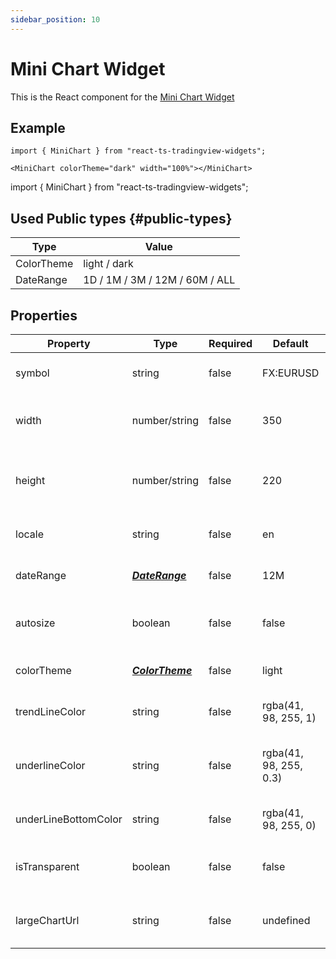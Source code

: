 ```yaml
---
sidebar_position: 10
---
```


# Mini Chart Widget

This is the React component for the [Mini Chart Widget](https://www.tradingview.com/widget/mini-chart/)

## Example

```
import { MiniChart } from "react-ts-tradingview-widgets";

<MiniChart colorTheme="dark" width="100%"></MiniChart>
```

import { MiniChart } from "react-ts-tradingview-widgets";

<MiniChart colorTheme="dark" width="100%"></MiniChart>

## Used Public types {#public-types}

| Type       | Value                          |
| ---------- | ------------------------------ |
| ColorTheme | light / dark                   |
| DateRange  | 1D / 1M / 3M / 12M / 60M / ALL |

## Properties

| Property             | Type                              | Required | Default                | Description                               |
| -------------------- | --------------------------------- | -------- | ---------------------- | ----------------------------------------- |
| symbol               | string                            | false    | FX:EURUSD              | Default symbol for widget                 |
| width                | number/string                     | false    | 350                    | Sets a static width on the component      |
| height               | number/string                     | false    | 220                    | Sets a static height on the component     |
| locale               | string                            | false    | en                     | Sets the default locale                   |
| dateRange            | [_**DateRange**_](#public-types)  | false    | 12M                    | Default date range of chart               |
| autosize             | boolean                           | false    | false                  | Sets the width and height to 100%         |
| colorTheme           | [_**ColorTheme**_](#public-types) | false    | light                  | Sets the default theme                    |
| trendLineColor       | string                            | false    | rgba(41, 98, 255, 1)   | Sets default color of Price Line          |
| underlineColor       | string                            | false    | rgba(41, 98, 255, 0.3) | Sets the default color of Under line area |
| underLineBottomColor | string                            | false    | rgba(41, 98, 255, 0)   | Sets under line bottom color              |
| isTransparent        | boolean                           | false    | false                  | Transparent background for component      |
| largeChartUrl        | string                            | false    | undefined              | Make widget redirect to larger chart      |
